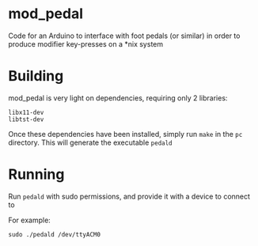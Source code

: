 # mod_pedal
Code for an Arduino to interface with foot pedals (or similar) in order to produce modifier key-presses on a *nix system

# Building
mod_pedal is very light on dependencies, requiring only 2 libraries:

```
libx11-dev
libtst-dev
```

Once these dependencies have been installed, simply run `make` in the `pc` directory. This will generate the executable `pedald` 

# Running
Run `pedald` with sudo permissions, and provide it with a device to connect to

For example:

```sudo ./pedald /dev/ttyACM0```
